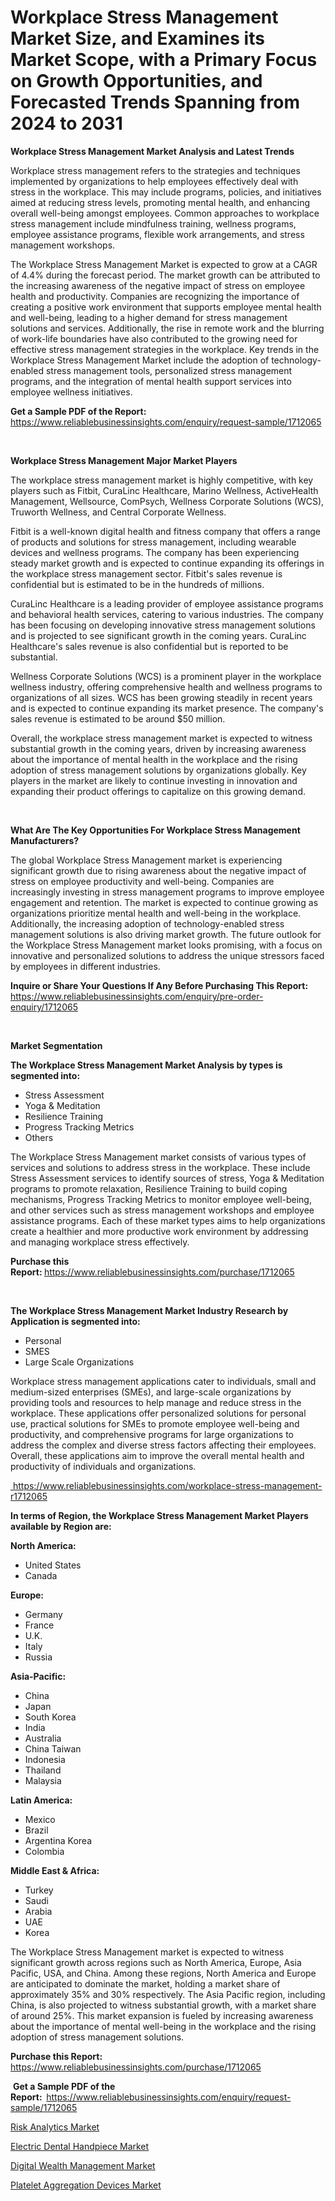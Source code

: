 <p><h1>Workplace Stress Management Market Size, and Examines its Market Scope, with a Primary Focus on Growth Opportunities, and Forecasted Trends Spanning from 2024 to 2031</h1></p><p><strong>Workplace Stress Management Market Analysis and Latest Trends</strong></p>
<p><p>Workplace stress management refers to the strategies and techniques implemented by organizations to help employees effectively deal with stress in the workplace. This may include programs, policies, and initiatives aimed at reducing stress levels, promoting mental health, and enhancing overall well-being amongst employees. Common approaches to workplace stress management include mindfulness training, wellness programs, employee assistance programs, flexible work arrangements, and stress management workshops.</p><p>The Workplace Stress Management Market is expected to grow at a CAGR of 4.4% during the forecast period. The market growth can be attributed to the increasing awareness of the negative impact of stress on employee health and productivity. Companies are recognizing the importance of creating a positive work environment that supports employee mental health and well-being, leading to a higher demand for stress management solutions and services. Additionally, the rise in remote work and the blurring of work-life boundaries have also contributed to the growing need for effective stress management strategies in the workplace. Key trends in the Workplace Stress Management Market include the adoption of technology-enabled stress management tools, personalized stress management programs, and the integration of mental health support services into employee wellness initiatives.</p></p>
<p><strong>Get a Sample PDF of the Report:&nbsp;</strong> <a href="https://www.reliablebusinessinsights.com/enquiry/request-sample/1712065">https://www.reliablebusinessinsights.com/enquiry/request-sample/1712065</a></p>
<p>&nbsp;</p>
<p><strong>Workplace Stress Management Major Market Players</strong></p>
<p><p>The workplace stress management market is highly competitive, with key players such as Fitbit, CuraLinc Healthcare, Marino Wellness, ActiveHealth Management, Wellsource, ComPsych, Wellness Corporate Solutions (WCS), Truworth Wellness, and Central Corporate Wellness. </p><p>Fitbit is a well-known digital health and fitness company that offers a range of products and solutions for stress management, including wearable devices and wellness programs. The company has been experiencing steady market growth and is expected to continue expanding its offerings in the workplace stress management sector. Fitbit's sales revenue is confidential but is estimated to be in the hundreds of millions.</p><p>CuraLinc Healthcare is a leading provider of employee assistance programs and behavioral health services, catering to various industries. The company has been focusing on developing innovative stress management solutions and is projected to see significant growth in the coming years. CuraLinc Healthcare's sales revenue is also confidential but is reported to be substantial.</p><p>Wellness Corporate Solutions (WCS) is a prominent player in the workplace wellness industry, offering comprehensive health and wellness programs to organizations of all sizes. WCS has been growing steadily in recent years and is expected to continue expanding its market presence. The company's sales revenue is estimated to be around $50 million.</p><p>Overall, the workplace stress management market is expected to witness substantial growth in the coming years, driven by increasing awareness about the importance of mental health in the workplace and the rising adoption of stress management solutions by organizations globally. Key players in the market are likely to continue investing in innovation and expanding their product offerings to capitalize on this growing demand.</p></p>
<p>&nbsp;</p>
<p><strong>What Are The Key Opportunities For Workplace Stress Management Manufacturers?</strong></p>
<p><p>The global Workplace Stress Management market is experiencing significant growth due to rising awareness about the negative impact of stress on employee productivity and well-being. Companies are increasingly investing in stress management programs to improve employee engagement and retention. The market is expected to continue growing as organizations prioritize mental health and well-being in the workplace. Additionally, the increasing adoption of technology-enabled stress management solutions is also driving market growth. The future outlook for the Workplace Stress Management market looks promising, with a focus on innovative and personalized solutions to address the unique stressors faced by employees in different industries.</p></p>
<p><strong>Inquire or Share Your Questions If Any Before Purchasing This Report:</strong> <a href="https://www.reliablebusinessinsights.com/enquiry/pre-order-enquiry/1712065">https://www.reliablebusinessinsights.com/enquiry/pre-order-enquiry/1712065</a></p>
<p>&nbsp;</p>
<p><strong>Market Segmentation</strong></p>
<p><strong>The Workplace Stress Management Market Analysis by types is segmented into:</strong></p>
<p><ul><li>Stress Assessment</li><li>Yoga & Meditation</li><li>Resilience Training</li><li>Progress Tracking Metrics</li><li>Others</li></ul></p>
<p><p>The Workplace Stress Management market consists of various types of services and solutions to address stress in the workplace. These include Stress Assessment services to identify sources of stress, Yoga & Meditation programs to promote relaxation, Resilience Training to build coping mechanisms, Progress Tracking Metrics to monitor employee well-being, and other services such as stress management workshops and employee assistance programs. Each of these market types aims to help organizations create a healthier and more productive work environment by addressing and managing workplace stress effectively.</p></p>
<p><strong>Purchase this Report:&nbsp;</strong><a href="https://www.reliablebusinessinsights.com/purchase/1712065">https://www.reliablebusinessinsights.com/purchase/1712065</a></p>
<p>&nbsp;</p>
<p><strong>The Workplace Stress Management Market Industry Research by Application is segmented into:</strong></p>
<p><ul><li>Personal</li><li>SMES</li><li>Large Scale Organizations</li></ul></p>
<p><p>Workplace stress management applications cater to individuals, small and medium-sized enterprises (SMEs), and large-scale organizations by providing tools and resources to help manage and reduce stress in the workplace. These applications offer personalized solutions for personal use, practical solutions for SMEs to promote employee well-being and productivity, and comprehensive programs for large organizations to address the complex and diverse stress factors affecting their employees. Overall, these applications aim to improve the overall mental health and productivity of individuals and organizations.</p></p>
<p><a href="https://www.reliablebusinessinsights.com/workplace-stress-management-r1712065">&nbsp;https://www.reliablebusinessinsights.com/workplace-stress-management-r1712065</a></p>
<p><strong>In terms of Region, the Workplace Stress Management Market Players available by Region are:</strong></p>
<p>
    <p> <strong> North America: </strong>
        <ul>
            <li>United States</li>
            <li>Canada</li>
        </ul>
        </p> 
    <p> <strong> Europe: </strong>
        <ul>
            <li>Germany</li>
            <li>France</li>
            <li>U.K.</li>
            <li>Italy</li>
            <li>Russia</li>
        </ul>
        </p> 
    <p> <strong> Asia-Pacific: </strong>
        <ul>
            <li>China</li>
            <li>Japan</li>
            <li>South Korea</li>
            <li>India</li>
            <li>Australia</li>
            <li>China Taiwan</li>
            <li>Indonesia</li>
            <li>Thailand</li>
            <li>Malaysia</li>
        </ul>
        </p> 
    <p> <strong> Latin America: </strong>
        <ul>
            <li>Mexico</li>
            <li>Brazil</li>
            <li>Argentina Korea</li>
            <li>Colombia</li>
        </ul>
        </p> 
    <p> <strong> Middle East & Africa: </strong>
        <ul>
            <li>Turkey</li>
            <li>Saudi</li>
            <li>Arabia</li>
            <li>UAE</li>
            <li>Korea</li>
        </ul>
    </p>
    </p>
<p><p>The Workplace Stress Management market is expected to witness significant growth across regions such as North America, Europe, Asia Pacific, USA, and China. Among these regions, North America and Europe are anticipated to dominate the market, holding a market share of approximately 35% and 30% respectively. The Asia Pacific region, including China, is also projected to witness substantial growth, with a market share of around 25%. This market expansion is fueled by increasing awareness about the importance of mental well-being in the workplace and the rising adoption of stress management solutions.</p></p>
<p><strong>Purchase this Report: </strong><a href="https://www.reliablebusinessinsights.com/purchase/1712065">https://www.reliablebusinessinsights.com/purchase/1712065</a></p>
<p>&nbsp;<strong>Get a Sample PDF of the Report:&nbsp;&nbsp;</strong><a href="https://www.reliablebusinessinsights.com/enquiry/request-sample/1712065">https://www.reliablebusinessinsights.com/enquiry/request-sample/1712065</a></p>
<p><strong></strong></p>
<p><p><a href="https://github.com/JosephWillisbXXgf/Market-Research-Report-List-1/blob/main/risk-analytics-market.md">Risk Analytics Market</a></p><p><a href="https://www.linkedin.com/pulse/electric-dental-handpiece-market-size-type-brush-motorbrushless-dgsyc">Electric Dental Handpiece Market</a></p><p><a href="https://github.com/jakobeblake56/Market-Research-Report-List-1/blob/main/digital-wealth-management-market.md">Digital Wealth Management Market</a></p><p><a href="https://www.linkedin.com/pulse/platelet-aggregation-devices-market-global-share-ranking-mxxuc">Platelet Aggregation Devices Market</a></p></p>